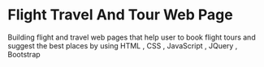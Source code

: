 # Flight Travel And Tour Web Page
Building flight and travel web pages that help user to book flight tours and suggest the best places by using HTML , CSS , JavaScript , JQuery , Bootstrap
